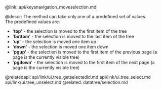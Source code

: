 @link: api/keysnavigation_moveselection.md

@descr:
The method can take only one of a predefined set of values.<br>
The predefined values are:

- **'top'**	 - the selection is moved to the first item of the tree
- **'bottom'**  - the selection is moved to the last item of the tree
- **'up'**	 - the selection is moved one item up
- **'down'** - the selection is moved one item down
- **'pgup'**  - the selection is moved to the first item of the previous page (a page is the currently visible tree)
- **'pgdown'**  - the selection is moved to the first item of the next page (a page is the currently visible tree)


@relatedapi:
	api/link/ui.tree_getselectedid.md
    api/link/ui.tree_select.md
    api/link/ui.tree_unselect.md
@related:
	datatree/selection.md